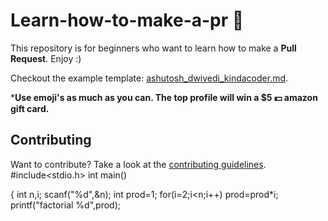 # Learn-how-to-make-a-pr :rocket:
This repository is for beginners who want to learn how to make a **Pull Request**. Enjoy :)

Checkout the example template: [ashutosh_dwivedi_kindacoder.md](https://github.com/code-with-kindacoder/Learn-how-to-make-a-pr/blob/master/students%20list/ashutosh_dwivedi_kindacoder.md).

***Use emoji's as much as you can. The top profile will win a $5 :dollar: amazon gift card.**

## Contributing

Want to contribute? Take a look at the [contributing guidelines](https://github.com/code-with-kindacoder/Learn-how-to-make-a-pr/blob/master/CONTRIBUTING.md).
#include<stdio.h>
int main()

{
    int n,i;
    scanf("%d",&n);
    int prod=1;
    for(i=2;i<n;i++)
        prod=prod*i;
    printf("factorial %d",prod);
